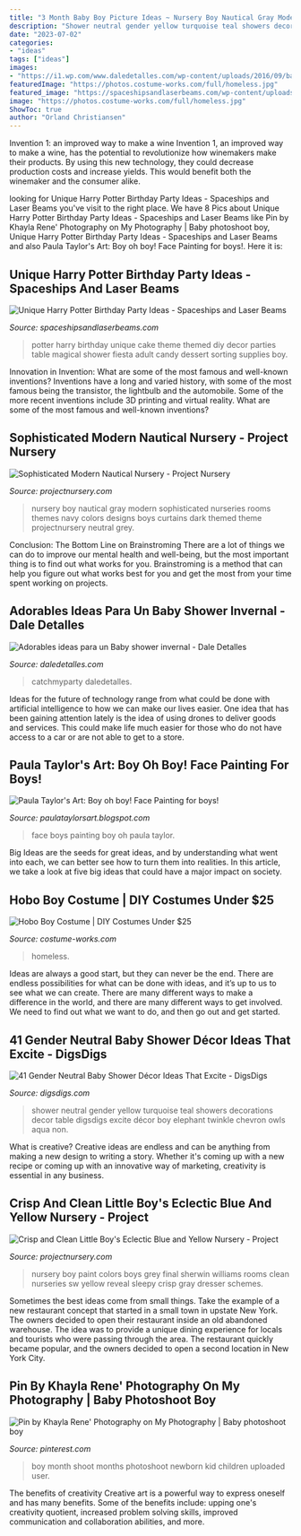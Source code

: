 ```yaml
---
title: "3 Month Baby Boy Picture Ideas ~ Nursery Boy Nautical Gray Modern Sophisticated Nurseries Rooms Themes Navy Colors Designs Boys Curtains Dark Themed Theme Projectnursery Neutral Grey"
description: "Shower neutral gender yellow turquoise teal showers decorations decor table digsdigs excite décor boy elephant twinkle chevron owls aqua non"
date: "2023-07-02"
categories:
- "ideas"
tags: ["ideas"]
images:
- "https://i1.wp.com/www.daledetalles.com/wp-content/uploads/2016/09/baby-shower-invernal31.jpg?resize=566%2C848"
featuredImage: "https://photos.costume-works.com/full/homeless.jpg"
featured_image: "https://spaceshipsandlaserbeams.com/wp-content/uploads/2015/09/unique-harry-potter-birthday-party-ideas.jpg"
image: "https://photos.costume-works.com/full/homeless.jpg"
ShowToc: true
author: "Orland Christiansen"
---
```



Invention 1: an improved way to make a wine
Invention 1, an improved way to make a wine, has the potential to revolutionize how winemakers make their products. By using this new technology, they could decrease production costs and increase yields. This would benefit both the winemaker and the consumer alike.

	

		
looking for Unique Harry Potter Birthday Party Ideas - Spaceships and Laser Beams you've visit to the right place. We have 8 Pics about Unique Harry Potter Birthday Party Ideas - Spaceships and Laser Beams like Pin by Khayla Rene&#039; Photography on My Photography | Baby photoshoot boy, Unique Harry Potter Birthday Party Ideas - Spaceships and Laser Beams and also Paula Taylor&#039;s Art: Boy oh boy! Face Painting for boys!. Here it is:
		
    
## Unique Harry Potter Birthday Party Ideas - Spaceships And Laser Beams

<img loading=lazy src="https://spaceshipsandlaserbeams.com/wp-content/uploads/2015/09/unique-harry-potter-birthday-party-ideas.jpg" onerror="this.onerror=null;this.src='https://tse3.mm.bing.net/th?id=OIP.UPIsSiYbKBxmbQihUKJMWAHaLH&amp;pid=15.1';" alt="Unique Harry Potter Birthday Party Ideas - Spaceships and Laser Beams">

_Source: spaceshipsandlaserbeams.com_

>potter harry birthday unique cake theme themed diy decor parties table magical shower fiesta adult candy dessert sorting supplies boy. 

	

Innovation in Invention: What are some of the most famous and well-known inventions?
Inventions have a long and varied history, with some of the most famous being the transistor, the lightbulb and the automobile. Some of the more recent inventions include 3D printing and virtual reality. What are some of the most famous and well-known inventions?

    
## Sophisticated Modern Nautical Nursery - Project Nursery

<img loading=lazy src="http://projectnursery.com/wp-content/uploads/2015/01/Hampton-Newborn-0049.jpg" onerror="this.onerror=null;this.src='https://tse3.mm.bing.net/th?id=OIP.-vAF0Sjatn69A8ZpFg3SOgHaLG&amp;pid=15.1';" alt="Sophisticated Modern Nautical Nursery - Project Nursery">

_Source: projectnursery.com_

>nursery boy nautical gray modern sophisticated nurseries rooms themes navy colors designs boys curtains dark themed theme projectnursery neutral grey. 

	

Conclusion: The Bottom Line on Brainstroming
There are a lot of things we can do to improve our mental health and well-being, but the most important thing is to find out what works for you. Brainstroming is a method that can help you figure out what works best for you and get the most from your time spent working on projects.

    
## Adorables Ideas Para Un Baby Shower Invernal - Dale Detalles

<img loading=lazy src="https://i1.wp.com/www.daledetalles.com/wp-content/uploads/2016/09/baby-shower-invernal31.jpg?resize=566%2C848" onerror="this.onerror=null;this.src='https://tse4.mm.bing.net/th?id=OIP.SR9C4drFpD-9bBI1o6DgPwHaLG&amp;pid=15.1';" alt="Adorables ideas para un Baby shower invernal - Dale Detalles">

_Source: daledetalles.com_

>catchmyparty daledetalles. 

	

Ideas for the future of technology range from what could be done with artificial intelligence to how we can make our lives easier. One idea that has been gaining attention lately is the idea of using drones to deliver goods and services. This could make life much easier for those who do not have access to a car or are not able to get to a store.

    
## Paula Taylor&#039;s Art: Boy Oh Boy! Face Painting For Boys!

<img loading=lazy src="https://4.bp.blogspot.com/-BIzqKhnBD8k/WMcC7ie2oWI/AAAAAAAAEpQ/4duHUSFBOMAWow9FByZDkDoAtAA59VaNgCEw/s1600/Batman%2BJude.jpg" onerror="this.onerror=null;this.src='https://tse2.mm.bing.net/th?id=OIP.7Ol1jRRHR22oPOc-uwoOQwHaKX&amp;pid=15.1';" alt="Paula Taylor&#039;s Art: Boy oh boy! Face Painting for boys!">

_Source: paulataylorsart.blogspot.com_

>face boys painting boy oh paula taylor. 

	

Big Ideas are the seeds for great ideas, and by understanding what went into each, we can better see how to turn them into realities. In this article, we take a look at five big ideas that could have a major impact on society.

    
## Hobo Boy Costume | DIY Costumes Under $25

<img loading=lazy src="https://photos.costume-works.com/full/homeless.jpg" onerror="this.onerror=null;this.src='https://tse2.mm.bing.net/th?id=OIP.9zRbt7s4cTI7NpCuw5v5WAHaLN&amp;pid=15.1';" alt="Hobo Boy Costume | DIY Costumes Under $25">

_Source: costume-works.com_

>homeless. 

	

Ideas are always a good start, but they can never be the end. There are endless possibilities for what can be done with ideas, and it’s up to us to see what we can create. There are many different ways to make a difference in the world, and there are many different ways to get involved. We need to find out what we want to do, and then go out and get started.

    
## 41 Gender Neutral Baby Shower Décor Ideas That Excite - DigsDigs

<img loading=lazy src="https://www.digsdigs.com/photos/turquoise-and-yellow-gender-neutral-baby-shower.jpg" onerror="this.onerror=null;this.src='https://tse3.mm.bing.net/th?id=OIP.xwm0tH4oIt3m5KdLgg-gEwHaLI&amp;pid=15.1';" alt="41 Gender Neutral Baby Shower Décor Ideas That Excite - DigsDigs">

_Source: digsdigs.com_

>shower neutral gender yellow turquoise teal showers decorations decor table digsdigs excite décor boy elephant twinkle chevron owls aqua non. 

	

What is creative?
Creative ideas are endless and can be anything from making a new design to writing a story. Whether it's coming up with a new recipe or coming up with an innovative way of marketing, creativity is essential in any business.

    
## Crisp And Clean Little Boy&#039;s Eclectic Blue And Yellow Nursery - Project

<img loading=lazy src="https://projectnursery.com/wp-content/uploads/2014/01/Baby_Boy_Nursery_Final_Reveal7.jpg" onerror="this.onerror=null;this.src='https://tse1.mm.bing.net/th?id=OIP.x7K5krtc0VsFcGCN2-mcOQHaLH&amp;pid=15.1';" alt="Crisp and Clean Little Boy&#039;s Eclectic Blue and Yellow Nursery - Project">

_Source: projectnursery.com_

>nursery boy paint colors boys grey final sherwin williams rooms clean nurseries sw yellow reveal sleepy crisp gray dresser schemes. 

	

Sometimes the best ideas come from small things. Take the example of a new restaurant concept that started in a small town in upstate New York. The owners decided to open their restaurant inside an old abandoned warehouse. The idea was to provide a unique dining experience for locals and tourists who were passing through the area. The restaurant quickly became popular, and the owners decided to open a second location in New York City.

    
## Pin By Khayla Rene&#039; Photography On My Photography | Baby Photoshoot Boy

<img loading=lazy src="https://i.pinimg.com/736x/e6/8d/92/e68d92be9df83b5a4a7e702d3b07db1e--learn-photography-children-photography.jpg" onerror="this.onerror=null;this.src='https://tse1.mm.bing.net/th?id=OIP.xux7-kZsrM9KhjqQ7cCZBgHaKX&amp;pid=15.1';" alt="Pin by Khayla Rene&#039; Photography on My Photography | Baby photoshoot boy">

_Source: pinterest.com_

>boy month shoot months photoshoot newborn kid children uploaded user. 

	

The benefits of creativity
Creative art is a powerful way to express oneself and has many benefits. Some of the benefits include: upping one's creativity quotient, increased problem solving skills, improved communication and collaboration abilities, and more.

